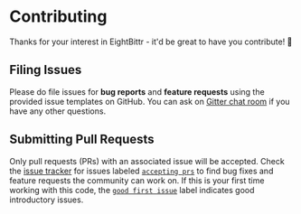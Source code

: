 # Contributing

Thanks for your interest in EightBittr - it'd be great to have you contribute! 💖

## Filing Issues

Please do file issues for **bug reports** and **feature requests** using the provided issue templates on GitHub.
You can ask on [Gitter chat room](https://gitter.im/FullScreenShenanigans/community) if you have any other questions.

## Submitting Pull Requests

Only pull requests (PRs) with an associated issue will be accepted.
Check the [issue tracker](https://github.com/FullScreenShenanigans/EightBittr/issues) for issues labeled [`accepting prs`](https://github.com/FullScreenShenanigans/EightBittr/issues?q=is%3Aopen+is%3Aissue+label%3A%22status%3A+accepting+prs%22) to find bug fixes and feature requests the community can work on.
If this is your first time working with this code, the [`good first issue`](https://github.com/FullScreenShenanigans/EightBittr/issues?utf8=%E2%9C%93&q=is%3Aissue+is%3Aopen+label%3A%22good+first+issue%22+) label indicates good introductory issues.
